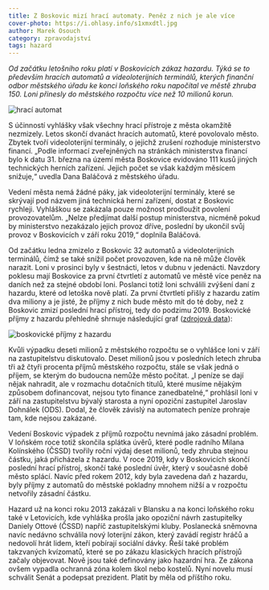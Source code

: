 ```yaml
---
title: Z Boskovic mizí hrací automaty. Peněz z nich je ale více
cover-photo: https://i.ohlasy.info/s1xmxdtl.jpg
author: Marek Osouch
category: zpravodajství
tags: hazard
---
```


*Od začátku letošního roku platí v Boskovicích zákaz hazardu. Týká se to především hracích automatů a videoloterijních terminálů, kterých finanční odbor městského úřadu ke konci loňského roku napočítal ve městě zhruba 150. Loni přinesly do městského rozpočtu více než 10 milionů korun.*

<img src="https://i.ohlasy.info/s1xmxdt.jpg" alt="hrací automat" class="img-responsive img-popup" data-author="Tomáš Znamenáček">

S účinností vyhlášky však všechny hrací přístroje z města okamžitě nezmizely. Letos skončí dvanáct hracích automatů, které povolovalo město. Zbytek tvoří videoloterijní terminály, o jejichž zrušení rozhoduje ministerstvo financí. „Podle informací zveřejněných na stránkách ministerstva financí bylo k datu 31. března na území města Boskovice evidováno 111 kusů jiných technických herních zařízení. Jejich počet se však každým měsícem snižuje,“ uvedla Dana Baláčová z městského úřadu.

Vedení města nemá žádné páky, jak videoloterijní terminály, které se skrývají pod názvem jiná technická herní zařízení, dostat z Boskovic rychleji. Vyhláškou se zakázala pouze možnost prodloužit povolení provozovatelům. „Nelze předjímat další postup ministerstva, nicméně pokud by ministerstvo nezakázalo jejich provoz dříve, poslední by ukončil svůj provoz v Boskovicích v září roku 2019,“ doplnila Baláčová.

Od začátku ledna zmizelo z Boskovic 32 automatů a videoloterijních terminálů, čímž se také snížil počet provozoven, kde na ně může člověk narazit. Loni v prosinci byly v šestnácti, letos v dubnu v jedenácti. Navzdory poklesu mají Boskovice za první čtvrtletí z automatů ve městě více peněz na daních než za stejné období loni. Poslanci totiž loni schválili zvýšení daní z hazardu, které od letoška nově platí. Za první čtvrtletí přišly z hazardu zatím dva miliony a je jisté, že příjmy z nich bude město mít do té doby, než z Boskovic zmizí poslední hrací přístroj, tedy do podzimu 2019. Boskovické příjmy z hazardu přehledně shrnuje následující graf ([zdrojová data](https://docs.google.com/spreadsheets/d/1P_gcjfL_OdPBB0t_xJ8zV8yrg-b8uLik6U02vQw0eWY/edit)):

<img src="https://i.ohlasy.info/koCj8RW.png" alt="boskovické příjmy z hazardu" class="img-responsive img-popup img-framed">

Kvůli výpadku deseti milionů z městského rozpočtu se o vyhlášce loni v září na zastupitelstvu diskutovalo. Deset milionů jsou v posledních letech zhruba tři až čtyři procenta příjmů městského rozpočtu, stále se však jedná o příjem, se kterým do budoucna nemůže město počítat. „I peníze se dají nějak nahradit, ale v rozmachu dotačních titulů, které musíme nějakým způsobem dofinancovat, nejsou tyto finance zanedbatelné,“ prohlásil loni v září na zastupitelstvu bývalý starosta a nyní opoziční zastupitel Jaroslav Dohnálek (ODS). Dodal, že člověk závislý na automatech peníze prohraje tam, kde nejsou zakázané.

Vedení Boskovic výpadek z příjmů rozpočtu nevnímá jako zásadní problém. V loňském roce totiž skončila splátka úvěrů, které podle radního Milana Kolínského (ČSSD) tvořily roční výdaj deset milionů, tedy zhruba stejnou částku, jaká přicházela z hazardu. V roce 2019, kdy v Boskovicích skončí poslední hrací přístroj, skončí také poslední úvěr, který v současné době město splácí. Navíc před rokem 2012, kdy byla zavedena daň z hazardu, byly příjmy z automatů do městské pokladny mnohem nižší a v rozpočtu netvořily zásadní částku.  

Hazard už na konci roku 2013 zakázali v Blansku a na konci loňského roku také v Letovicích, kde vyhláška prošla jako opoziční návrh zastupitelky Daniely Ottové (ČSSD) napříč zastupitelskými kluby. Poslanecká sněmovna navíc nedávno schválila nový loterijní zákon, který zavádí registr hráčů a nedovolí hrát lidem, kteří pobírají sociální dávky. Řeší také problém takzvaných kvízomatů, které se po zákazu klasických hracích přístrojů začaly objevovat. Nově jsou také definovány jako hazardní hra. Ze zákona ovšem vypadla ochranná zóna kolem škol nebo kostelů. Nyní novelu musí schválit Senát a podepsat prezident. Platit by měla od příštího roku.
